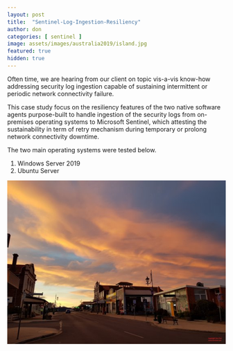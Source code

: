```yaml
---
layout: post
title:  "Sentinel-Log-Ingestion-Resiliency"
author: don
categories: [ sentinel ]
image: assets/images/australia2019/island.jpg
featured: true
hidden: true
---
```


Often time, we are hearing from our client on topic vis-a-vis know-how addressing security log ingestion capable of sustaining intermittent or periodic network connectivity failure.

This case study focus on the resiliency features of the two native software agents purpose-built to handle ingestion of the security logs from on-premises operating systems to Microsoft Sentinel, which attesting the sustainability in term of retry mechanism during temporary or prolong network connectivity downtime.

The two main operating systems were tested below.

1. Windows Server 2019
2. Ubuntu Server

![walking](/assets/images/australia2019/island.jpg)

